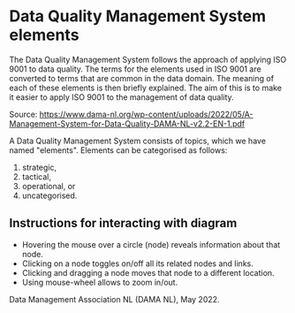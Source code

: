 # Data Quality Management System elements
The Data Quality Management System follows the approach of applying ISO 9001 to data quality. The terms for the
elements used in ISO 9001 are converted to terms that are common in the data domain. The meaning
of each of these elements is then briefly explained. The aim of this is to make it easier to apply ISO
9001 to the management of data quality.

Source: https://www.dama-nl.org/wp-content/uploads/2022/05/A-Management-System-for-Data-Quality-DAMA-NL-v2.2-EN-1.pdf

A Data Quality Management System consists of topics, which we have named "elements". Elements can be categorised as follows:
1. strategic,
2. tactical,
3. operational, or
4. uncategorised.

## Instructions for interacting with diagram
* Hovering the mouse over a circle (node) reveals information about that node.
* Clicking on a node toggles on/off all its related nodes and links.
* Clicking and dragging a node moves that node to a different location.
* Using mouse-wheel allows to zoom in/out.

Data Management Association NL (DAMA NL), May 2022.
